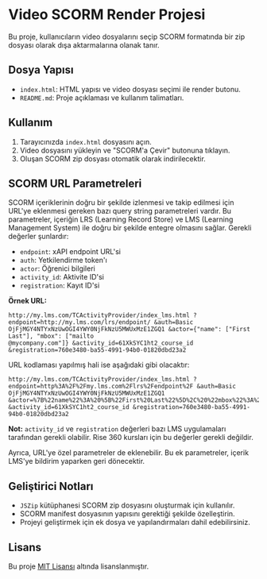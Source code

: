 # Video SCORM Render Projesi

Bu proje, kullanıcıların video dosyalarını seçip SCORM formatında bir zip dosyası olarak dışa aktarmalarına olanak tanır.

## Dosya Yapısı

- `index.html`: HTML yapısı ve video dosyası seçimi ile render butonu.
- `README.md`: Proje açıklaması ve kullanım talimatları.

## Kullanım

1. Tarayıcınızda `index.html` dosyasını açın.
2. Video dosyasını yükleyin ve "SCORM'a Çevir" butonuna tıklayın.
3. Oluşan SCORM zip dosyası otomatik olarak indirilecektir.

## SCORM URL Parametreleri

SCORM içeriklerinin doğru bir şekilde izlenmesi ve takip edilmesi için URL'ye eklenmesi gereken bazı query string parametreleri vardır. Bu parametreler, içeriğin LRS (Learning Record Store) ve LMS (Learning Management System) ile doğru bir şekilde entegre olmasını sağlar. Gerekli değerler şunlardır:

- `endpoint`: xAPI endpoint URL'si
- `auth`: Yetkilendirme token'ı
- `actor`: Öğrenici bilgileri
- `activity_id`: Aktivite ID'si
- `registration`: Kayıt ID'si

**Örnek URL:**

```
http://my.lms.com/TCActivityProvider/index_lms.html ?endpoint=http://my.lms.com/lrs/endpoint/ &auth=Basic OjFjMGY4NTYxNzUwOGI4YWY0NjFkNzU5MWUxMzE1ZGQ1 &actor={"name": ["First Last"], "mbox": ["mailto
@mycompany.com"]} &activity_id=61XkSYC1ht2_course_id &registration=760e3480-ba55-4991-94b0-01820dbd23a2
```

URL kodlaması yapılmış hali ise aşağıdaki gibi olacaktır:

```
http://my.lms.com/TCActivityProvider/index_lms.html ?endpoint=http%3A%2F%2Fmy.lms.com%2Flrs%2Fendpoint%2F &auth=Basic OjFjMGY4NTYxNzUwOGI4YWY0NjFkNzU5MWUxMzE1ZGQ1 &actor=%7B%22name%22%3A%20%5B%22First%20Last%22%5D%2C%20%22mbox%22%3A%20%5B%22mailto%3Afirstlast%40mycompany.com%22%5D%7D &activity_id=61XkSYC1ht2_course_id &registration=760e3480-ba55-4991-94b0-01820dbd23a2
```

**Not:** `activity_id` ve `registration` değerleri bazı LMS uygulamaları tarafından gerekli olabilir. Rise 360 kursları için bu değerler gerekli değildir.

Ayrıca, URL'ye özel parametreler de eklenebilir. Bu ek parametreler, içerik LMS'ye bildirim yaparken geri dönecektir.

## Geliştirici Notları

- `JSZip` kütüphanesi SCORM zip dosyasını oluşturmak için kullanılır.
- SCORM manifest dosyasının yapısını gerektiği şekilde özelleştirin.
- Projeyi geliştirmek için ek dosya ve yapılandırmaları dahil edebilirsiniz.

## Lisans

Bu proje [MIT Lisansı](https://opensource.org/licenses/MIT) altında lisanslanmıştır.
